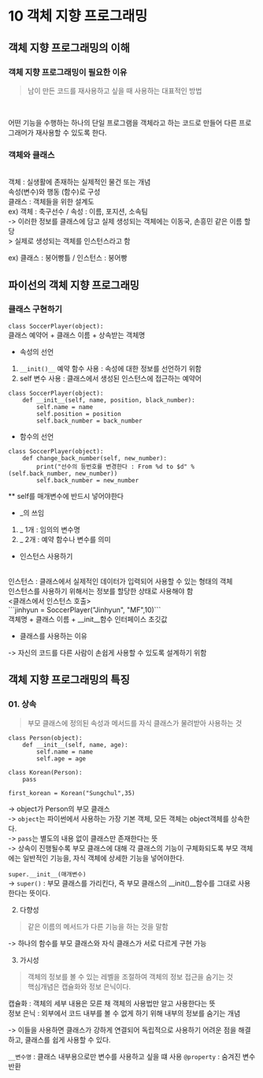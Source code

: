 # 10 객체 지향 프로그래밍

## 객체 지향 프로그래밍의 이해

### 객체 지향 프로그래밍이 필요한 이유

> 남이 만든 코드를 재사용하고 싶을 때 사용하는 대표적인 방법
<br>

어떤 기능을 수행하는 하나의 단일 프로그램을 객체라고 하는 코드로 만들어 다른 프로그래머가 재사용할 수 있도록 한다. 

### 객체와 클래스
<br>
객체 : 실생활에 존재하는 실제적인 물건 또는 개념
<br>
    속성(변수)와 행동 (함수)로 구성
<br>
클래스 : 객체들을 위한 설계도

<br>
ex) 객체 : 축구선수 / 속성 : 이름, 포지션, 소속팀
<br>
     -> 이러한 정보를 클래스에 담고 실제 생성되는 객체에는 이동국, 손흥민 같은 이름 할당 
<br>
     > 실제로 생성되는 객체를 인스턴스라고 함

ex) 클래스 : 붕어빵틀 / 인스턴스 : 붕어빵

## 파이선의 객체 지향 프로그래밍

### 클래스 구현하기
```class SoccerPlayer(object):```
<br>
클래스 예약어 + 클래스 이름 + 상속받는 객체명

+ 속성의 선언
1. ```__init()__``` 예약 함수 사용 : 속성에 대한 정보를 선언하기 위함
2. self 변수 사용 : 클래스에서 생성된 인스턴스에 접근하는 예약어

```
class SoccerPlayer(object):
    def __init__(self, name, position, black_number):
        self.name = name
        self.position = position
        self.back_number = back_number
```

+ 함수의 선언
```
class SoccerPlayer(object):
    def change_back_number(self, new_number):
        print("선수의 등번호를 변경한다 : From %d to $d" %(self.back_number, new_number))
        self.back_number = new_number
```
** self를 매개변수에 반드시 넣어야한다

+ _의 쓰임
1. _ 1개 : 임의의 변수명
2. _ 2개 : 예약 함수나 변수를 의미

* 인스턴스 사용하기
<br>
인스턴스 : 클래스에서 실제적인 데이터가 입력되어 사용할 수 있는 형태의 객체
<br>
인스턴스를 사용하기 위해서는 정보를 할당한 상태로 사용해야 함
<br>
<클래스에서 인스턴스 호출>
<br>
```jinhyun = SoccerPlayer("Jinhyun", "MF",10)```
<br>
객체명 + 클래스 이름 + __init__함수 인터페이스 초깃값

* 클래스를 사용하는 이유

-> 자신의 코드를 다른 사람이 손쉽게 사용할 수 있도록 설계하기 위함

## 객체 지향 프로그래밍의 특징
### 01. 상속
> 부모 클래스에 정의된 속성과 메서드를 자식 클래스가 물려받아 사용하는 것
```
class Person(object):
    def __init__(self, name, age):
        self.name = name
        self.age = age

class Korean(Person):
    pass

first_korean = Korean("Sungchul",35)
```
-> object가 Person의 부모 클래스<br>
-> ```object```는 파이썬에서 사용하는 가장 기본 객체, 모든 객체는 object객체를 상속한다.<br>
-> ```pass```는 별도의 내용 없이 클래스만 존재한다는 뜻<br>
-> 상속이 진행될수록 부모 클래스에 대해 각 클래스의 기능이 구체화되도록 부모 객체에는 일반적인 기능을, 자식 객체에 상세한 기능을 넣어야한다.
<br>

```super.__init__(매개변수)```<br>
-> ```super()``` : 부모 클래스를 가리킨다, 즉 부모 클래스의 __init()__함수를 그대로 사용한다는 뜻이다.

02. 다향성
> 같은 이름의 메서드가 다른 기능을 하는 것을 말함

-> 하나의 함수를 부모 클래스와 자식 클래스가 서로 다르게 구현 가능

03. 가시성
> 객체의 정보를 볼 수 있는 레벨을 조절하여 객체의 정보 접근을 숨기는 것<br>
핵심개념은 캡슐화와 정보 은닉이다.

캡슐화 : 객체의 세부 내용은 모른 채 객체의 사용법만 알고 사용한다는 뜻<br>
정보 은닉 : 외부에서 코드 내부를 볼 수 없게 하기 위해 내부의 정보를 숨기는 개념

-> 이들을 사용하면 클래스가 강하게 연결되어 독립적으로 사용하기 어려운 점을 해결하고, 클래스를 쉽게 사용할 수 있다.

```__변수명``` : 클래스 내부용으로만 변수를 사용하고 싶을 떄 사용
```@property``` : 숨겨진 변수 반환